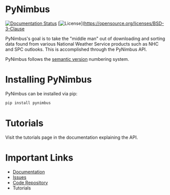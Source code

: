 # PyNimbus

[![Documentation Status](https://readthedocs.org/projects/pynimbus/badge/?version=latest)](https://pynimbus.readthedocs.io/en/latest/?badge=latest) [![License](https://img.shields.io/badge/License-BSD%203--Clause-blue.svg)](https://opensource.org/licenses/BSD-3-Clause

PyNimbus's goal is to take the "middle man" out of downloading and sorting data found from various National Weather Service products such as NHC and SPC outlooks. This is accomplished through the PyNimbus API. 

PyNimbus follows the [semantic version](https://semver.org/) numbering system.

# Installing PyNimbus

PyNimbus can be installed via pip:

```bash
pip install pynimbus 
```

# Tutorials

Visit the tutorials page in the documentation explaining the API.

# Important Links

- [Documentation](https://pynimbus.readthedocs.io/en/latest/)
- [Issues](https://github.com/WxBDM/PyNimbus/issues)
- [Code Repository](https://github.com/WxBDM/PyNimbus)
- Tutorials
